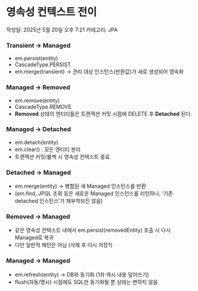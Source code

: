 # 영속성 컨텍스트 전이

작성일: 2025년 5월 20일 오후 7:21
카테고리: JPA

### Transient → Managed

- em.persist(entity)
- CascadeType.PERSIST
- em.merge(transient) → 관리 대상 인스턴스(반환값)가 새로 생성되어 영속화

### Managed → Removed

- em.remove(entity)
- CascadeType.REMOVE
- **Removed** 상태의 엔티티들은 트랜잭션 커밋 시점에 DELETE 후 **Detached** 된다.

### Managed → Detached

- em.detach(entity)
- em.clear() : 모든 엔티티 분리
- 트랜잭션 커밋/롤백 시 영속성 컨텍스트 종료

### Detached → Managed

- em.merge(entity) → 병합된 새 Managed 인스턴스를 반환
- (em.find, JPQL 조회 등은 새로운 Managed 인스턴스를 리턴하나, ‘기존 detached 인스턴스’가 재부착되진 않음)

### Removed → Managed

- 같은 영속성 컨텍스트 내에서 em.persist(removedEntity) 호출 시 다시 Managed로 복귀
- 다만 일반적 패턴은 아님 (삭제 후 다시 저장?)

### Managed → Managed

- em.refresh(entity) → DB와 동기화 (1차 캐시 내용 덮어쓰기)
- flush(자동/명시) 시점에도 SQL만 동기화될 뿐 상태는 변하지 않음